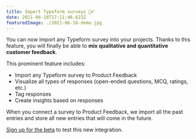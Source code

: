 ```yaml
---
title: Import Typeform surveys 🤸‍♂️
date: 2021-06-18T17:11:46.623Z
featuredImage: ./2021-06-18-demo.jpg
---
```


You can now import any Typeform survey into your projects. Thanks to this feature, you will finally be able to **mix qualitative and quantitative customer feedback**.

This prominent feature includes:

- Import any Typeform survey to Product Feedback
- Visualize all types of responses (open-ended questions, MCQ, ratings, etc.)
- Tag responses
- Create insights based on responses

When you connect a survey to Product Feedback, we import all the past entries and store all new entries that will come in the future.

[Sign up for the beta](/signup) to test this new integration.
